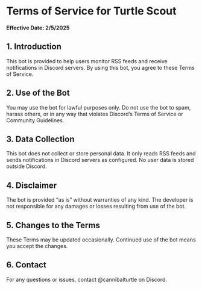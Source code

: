 # Terms of Service for Turtle Scout

**Effective Date: 2/5/2025**

## 1. Introduction

This bot is provided to help users monitor RSS feeds and receive notifications in Discord servers. By using this bot, you agree to these Terms of Service.

## 2. Use of the Bot

You may use the bot for lawful purposes only. Do not use the bot to spam, harass others, or in any way that violates Discord’s Terms of Service or Community Guidelines.

## 3. Data Collection

This bot does not collect or store personal data. It only reads RSS feeds and sends notifications in Discord servers as configured. No user data is stored outside Discord.

## 4. Disclaimer

The bot is provided “as is” without warranties of any kind. The developer is not responsible for any damages or losses resulting from use of the bot.

## 5. Changes to the Terms

These Terms may be updated occasionally. Continued use of the bot means you accept the changes.

## 6. Contact

For any questions or issues, contact @cannibalturtle on Discord.
